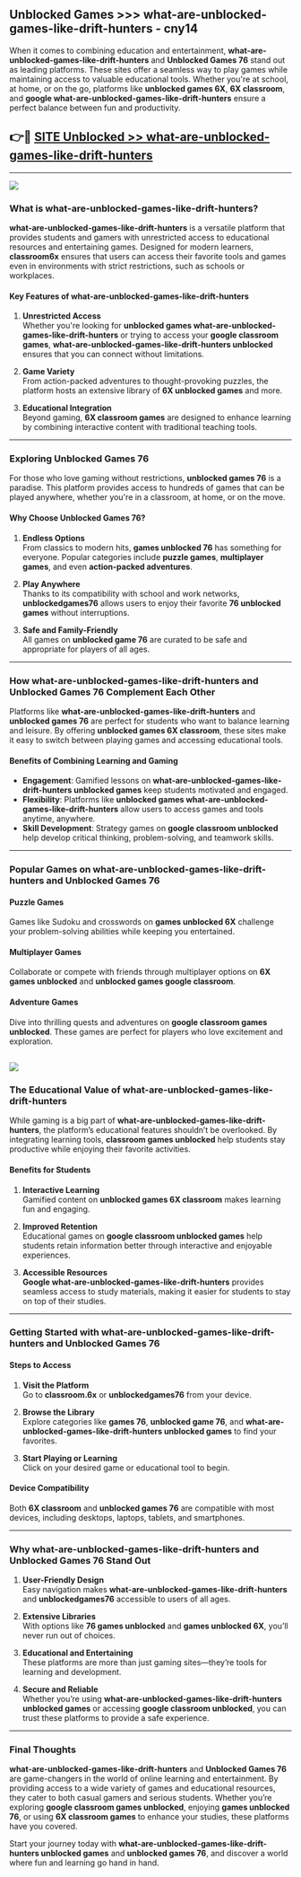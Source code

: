 ## Unblocked Games >>> what-are-unblocked-games-like-drift-hunters - cny14 

When it comes to combining education and entertainment, **what-are-unblocked-games-like-drift-hunters** and **Unblocked Games 76** stand out as leading platforms. These sites offer a seamless way to play games while maintaining access to valuable educational tools. Whether you're at school, at home, or on the go, platforms like **unblocked games 6X**, **6X classroom**, and **google what-are-unblocked-games-like-drift-hunters** ensure a perfect balance between fun and productivity.
## 👉🔴 [SITE Unblocked >> what-are-unblocked-games-like-drift-hunters](http://premium.freeplayer.one?title=what-are-unblocked-games-like-drift-hunters&ref=22JU)
---
<a href="http://premium.freeplayer.one?title=what-are-unblocked-games-like-drift-hunters&ref=22JU/"><img src="https://github.com/user-attachments/assets/438f12ca-57a4-47a3-8ead-c64da593a1e5"/></a>
### What is what-are-unblocked-games-like-drift-hunters?  

**what-are-unblocked-games-like-drift-hunters** is a versatile platform that provides students and gamers with unrestricted access to educational resources and entertaining games. Designed for modern learners, **classroom6x** ensures that users can access their favorite tools and games even in environments with strict restrictions, such as schools or workplaces.  

#### Key Features of what-are-unblocked-games-like-drift-hunters  

1. **Unrestricted Access**  
   Whether you're looking for **unblocked games what-are-unblocked-games-like-drift-hunters** or trying to access your **google classroom games**, **what-are-unblocked-games-like-drift-hunters unblocked** ensures that you can connect without limitations.  

2. **Game Variety**  
   From action-packed adventures to thought-provoking puzzles, the platform hosts an extensive library of **6X unblocked games** and more.  

3. **Educational Integration**  
   Beyond gaming, **6X classroom games** are designed to enhance learning by combining interactive content with traditional teaching tools.  



---

### Exploring Unblocked Games 76  

For those who love gaming without restrictions, **unblocked games 76** is a paradise. This platform provides access to hundreds of games that can be played anywhere, whether you're in a classroom, at home, or on the move.  

#### Why Choose Unblocked Games 76?  

1. **Endless Options**  
   From classics to modern hits, **games unblocked 76** has something for everyone. Popular categories include **puzzle games**, **multiplayer games**, and even **action-packed adventures**.  

2. **Play Anywhere**  
   Thanks to its compatibility with school and work networks, **unblockedgames76** allows users to enjoy their favorite **76 unblocked games** without interruptions.  

3. **Safe and Family-Friendly**  
   All games on **unblocked game 76** are curated to be safe and appropriate for players of all ages.  

---

### How what-are-unblocked-games-like-drift-hunters and Unblocked Games 76 Complement Each Other  

Platforms like **what-are-unblocked-games-like-drift-hunters** and **unblocked games 76** are perfect for students who want to balance learning and leisure. By offering **unblocked games 6X classroom**, these sites make it easy to switch between playing games and accessing educational tools.  

#### Benefits of Combining Learning and Gaming  

- **Engagement**: Gamified lessons on **what-are-unblocked-games-like-drift-hunters unblocked games** keep students motivated and engaged.  
- **Flexibility**: Platforms like **unblocked games what-are-unblocked-games-like-drift-hunters** allow users to access games and tools anytime, anywhere.  
- **Skill Development**: Strategy games on **google classroom unblocked** help develop critical thinking, problem-solving, and teamwork skills.  

---

### Popular Games on what-are-unblocked-games-like-drift-hunters and Unblocked Games 76  

#### Puzzle Games  

Games like Sudoku and crosswords on **games unblocked 6X** challenge your problem-solving abilities while keeping you entertained.  

#### Multiplayer Games  

Collaborate or compete with friends through multiplayer options on **6X games unblocked** and **unblocked games google classroom**.  

#### Adventure Games  

Dive into thrilling quests and adventures on **google classroom games unblocked**. These games are perfect for players who love excitement and exploration.  

<a href="http://download.freeplayer.one?title=what-are-unblocked-games-like-drift-hunters&ref=23D/"><img src="https://github.com/user-attachments/assets/fe0c3e91-c8e1-489c-acf0-e2f614c12fb8"/></a>
---

### The Educational Value of what-are-unblocked-games-like-drift-hunters  

While gaming is a big part of **what-are-unblocked-games-like-drift-hunters**, the platform’s educational features shouldn’t be overlooked. By integrating learning tools, **classroom games unblocked** help students stay productive while enjoying their favorite activities.  

#### Benefits for Students  

1. **Interactive Learning**  
   Gamified content on **unblocked games 6X classroom** makes learning fun and engaging.  

2. **Improved Retention**  
   Educational games on **google classroom unblocked games** help students retain information better through interactive and enjoyable experiences.  

3. **Accessible Resources**  
   **Google what-are-unblocked-games-like-drift-hunters** provides seamless access to study materials, making it easier for students to stay on top of their studies.  

---

### Getting Started with what-are-unblocked-games-like-drift-hunters and Unblocked Games 76  

#### Steps to Access  

1. **Visit the Platform**  
   Go to **classroom.6x** or **unblockedgames76** from your device.  

2. **Browse the Library**  
   Explore categories like **games 76**, **unblocked game 76**, and **what-are-unblocked-games-like-drift-hunters unblocked games** to find your favorites.  

3. **Start Playing or Learning**  
   Click on your desired game or educational tool to begin.  

#### Device Compatibility  

Both **6X classroom** and **unblocked games 76** are compatible with most devices, including desktops, laptops, tablets, and smartphones.  

---

### Why what-are-unblocked-games-like-drift-hunters and Unblocked Games 76 Stand Out  

1. **User-Friendly Design**  
   Easy navigation makes **what-are-unblocked-games-like-drift-hunters** and **unblockedgames76** accessible to users of all ages.  

2. **Extensive Libraries**  
   With options like **76 games unblocked** and **games unblocked 6X**, you’ll never run out of choices.  

3. **Educational and Entertaining**  
   These platforms are more than just gaming sites—they’re tools for learning and development.  

4. **Secure and Reliable**  
   Whether you’re using **what-are-unblocked-games-like-drift-hunters unblocked games** or accessing **google classroom unblocked**, you can trust these platforms to provide a safe experience.  

---

### Final Thoughts  

**what-are-unblocked-games-like-drift-hunters** and **Unblocked Games 76** are game-changers in the world of online learning and entertainment. By providing access to a wide variety of games and educational resources, they cater to both casual gamers and serious students. Whether you’re exploring **google classroom games unblocked**, enjoying **games unblocked 76**, or using **6X classroom games** to enhance your studies, these platforms have you covered.  

Start your journey today with **what-are-unblocked-games-like-drift-hunters unblocked games** and **unblocked games 76**, and discover a world where fun and learning go hand in hand.  